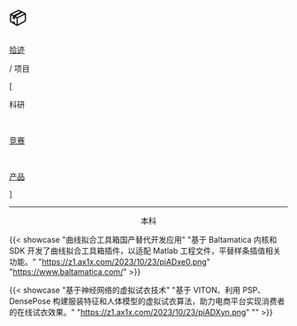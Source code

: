 # 📦


<div class="nav-tab">
  <a href="../../cages"><p class="not">拾迹</p></a>
  <p class="now">/&nbsp;项目</p>
</div>

<div class="nav-tab">
  <p class="bord">[</p>
  <p class="now">科研</p>&nbsp;
  <a href="../project-contest"><p class="not">竞赛</p></a>&nbsp;
  <a href="../project-product"><p class="not">产品</p></a>
  <p class="bord">]</p>
</div>

---

<center><p class="tabtag">本科</p></center>

{{< showcase "曲线拟合工具箱国产替代开发应用" "基于 Baltamatica 内核和 SDK 开发了曲线拟合工具箱插件，以适配 Matlab 工程文件，平替样条插值相关功能。" "https://z1.ax1x.com/2023/10/23/piADxe0.png" "https://www.baltamatica.com/" >}}

{{< showcase "基于神经网络的虚拟试衣技术" "基于 VITON、利用 PSP、DensePose 构建服装特征和人体模型的虚拟试衣算法，助力电商平台实现消费者的在线试衣效果。" "https://z1.ax1x.com/2023/10/23/piADXyn.png" "" >}}
